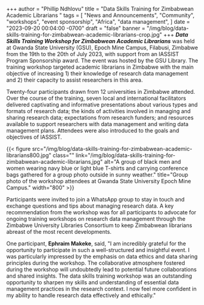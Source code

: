 +++
author = "Phillip Ndhlovu"
title = "Data Skills Training for Zimbabwean Academic Librarians "
tags = [ "News and Announcements", "Community", "workshops", "event sponsorship", "Africa", "data management", ]
date = "2023-09-20 00:04:00 -0700"
draft = "false"
banner = "/img/blog/data-skills-training-for-zimbabwean-academic-librarians-crop.jpg"
+++
***Data Skills Training Workshop for Zimbabwean Academic Librarians*** was held at Gwanda State University (GSU), Epoch Mine Campus, Filabusi, Zimbabwe from the 19th to the 20th of July 2023, with support from an IASSIST Program Sponsorship award. The event was hosted by the GSU Library. The training workshop targeted academic librarians in Zimbabwe with the main objective of increasing 1) their knowledge of research data management and 2) their capacity to assist researchers in this area.

Twenty-four participants drawn from 12 universities in Zimbabwe attended. Over the course of the training, seven local and international facilitators delivered captivating and informative presentations about various types and formats of research data; the kinds of activities involved in managing and sharing research data; expectations from research funders; and resources available to support researchers with data management and writing data management plans.  Attendees were also introduced to the goals and objectives of IASSIST.

{{< figure src="/img/blog/data-skills-training-for-zimbabwean-academic-librarians800.jpg" class="" link="/img/blog/data-skills-training-for-zimbabwean-academic-librarians,jpg" alt="A group of black men and women wearing navy blue or light blue T-shirts and carrying conference bags gathered for a group photo outside in sunny weather." title="Group photo of the workshop attendees at Gwanda State University Epoch Mine Campus." width="800" >}}

Participants were invited to join a WhatsApp group to stay in touch and exchange questions and tips about managing research data. A key recommendation from the workshop was for all participants to advocate for ongoing training workshops on research data management through the Zimbabwe University Libraries Consortium to keep Zimbabwean librarians abreast of the most recent developments.   

One participant, **Ephraim Makeke**, said, "I am incredibly grateful for the opportunity to participate in such a well-structured and insightful event. I was particularly impressed by the emphasis on data ethics and data sharing principles during the workshop. The collaborative atmosphere fostered during the workshop will undoubtedly lead to potential future collaborations and shared insights. The data skills training workshop was an outstanding opportunity to sharpen my skills and understanding of essential data management practices in the research context. I now feel more confident in my ability to handle research data effectively and ethically."